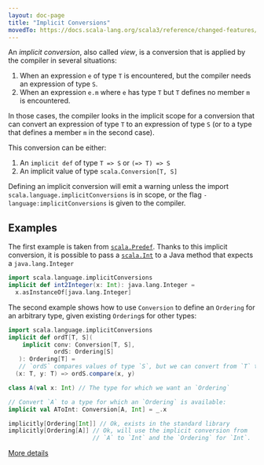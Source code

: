 ```yaml
---
layout: doc-page
title: "Implicit Conversions"
movedTo: https://docs.scala-lang.org/scala3/reference/changed-features/implicit-conversions.html
---
```


An _implicit conversion_, also called _view_, is a conversion that
is applied by the compiler in several situations:

1. When an expression `e` of type `T` is encountered, but the compiler
   needs an expression of type `S`.
1. When an expression `e.m` where `e` has type `T` but `T` defines no
   member `m` is encountered.

In those cases, the compiler looks in the implicit scope for a
conversion that can convert an expression of type `T` to an expression
of type `S` (or to a type that defines a member `m` in the second
case).

This conversion can be either:

1. An `implicit def` of type `T => S` or `(=> T) => S`
1. An implicit value of type `scala.Conversion[T, S]`

Defining an implicit conversion will emit a warning unless the import
`scala.language.implicitConversions` is in scope, or the flag
`-language:implicitConversions` is given to the compiler.

## Examples

The first example is taken from [`scala.Predef`](https://scala-lang.org/api/3.x/scala/Predef$.html).
Thanks to this implicit conversion, it is possible to pass a
[`scala.Int`](https://scala-lang.org/api/3.x/scala/Int.html)
to a Java method that expects a `java.lang.Integer`

```scala
import scala.language.implicitConversions
implicit def int2Integer(x: Int): java.lang.Integer =
  x.asInstanceOf[java.lang.Integer]
```

The second example shows how to use `Conversion` to define an
`Ordering` for an arbitrary type, given existing `Ordering`s for other
types:

```scala
import scala.language.implicitConversions
implicit def ordT[T, S](
    implicit conv: Conversion[T, S],
             ordS: Ordering[S]
   ): Ordering[T] =
   // `ordS` compares values of type `S`, but we can convert from `T` to `S`
  (x: T, y: T) => ordS.compare(x, y)

class A(val x: Int) // The type for which we want an `Ordering`

// Convert `A` to a type for which an `Ordering` is available:
implicit val AToInt: Conversion[A, Int] = _.x

implicitly[Ordering[Int]] // Ok, exists in the standard library
implicitly[Ordering[A]] // Ok, will use the implicit conversion from
                        // `A` to `Int` and the `Ordering` for `Int`.
```

[More details](implicit-conversions-spec.md)
